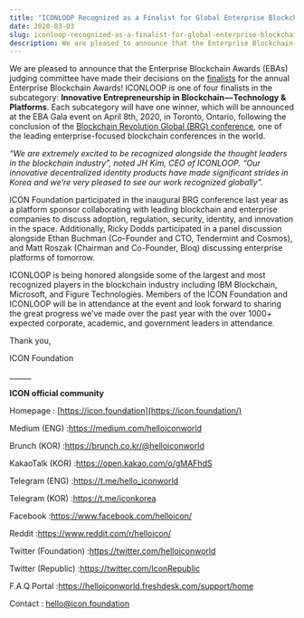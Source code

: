```yaml
---
title: "ICONLOOP Recognized as a Finalist for Global Enterprise Blockchain Award!"
date: 2020-03-03
slug: iconloop-recognized-as-a-finalist-for-global-enterprise-blockchain-award-d54aeab0cb22
description: We are pleased to announce that the Enterprise Blockchain Awards (EBAs) judging committee have made their decisions on the finalists.
---
```


We are pleased to announce that the Enterprise Blockchain Awards (EBAs) judging committee have made their decisions on the [finalists](https://blockchainrevolutionglobal.com/the-eb-awards/) for the annual Enterprise Blockchain Awards! ICONLOOP is one of four finalists in the subcategory: **Innovative Entrepreneurship in Blockchain — Technology & Platforms**. Each subcategory will have one winner, which will be announced at the EBA Gala event on April 8th, 2020, in Toronto, Ontario, following the conclusion of the [Blockchain Revolution Global (BRG) conference](https://blockchainrevolutionglobal.com/), one of the leading enterprise-focused blockchain conferences in the world.

*“We are extremely excited to be recognized alongside the thought leaders in the blockchain industry”, noted JH Kim, CEO of ICONLOOP. “Our innovative decentralized identity products have made significant strides in Korea and we’re very pleased to see our work recognized globally”.*

ICON Foundation participated in the inaugural BRG conference last year as a platform sponsor collaborating with leading blockchain and enterprise companies to discuss adoption, regulation, security, identity, and innovation in the space. Additionally, Ricky Dodds participated in a panel discussion alongside Ethan Buchman (Co-Founder and CTO, Tendermint and Cosmos), and Matt Roszak (Chairman and Co-Founder, Bloq) discussing enterprise platforms of tomorrow.

ICONLOOP is being honored alongside some of the largest and most recognized players in the blockchain industry including IBM Blockchain, Microsoft, and Figure Technologies. Members of the ICON Foundation and ICONLOOP will be in attendance at the event and look forward to sharing the great progress we’ve made over the past year with the over 1000+ expected corporate, academic, and government leaders in attendance.

Thank you,

ICON Foundation

\_\_\_\_\_\_

**ICON official community**

Homepage : [https://icon.foundation](https://icon.foundation/)

Medium (ENG) :<https://medium.com/helloiconworld>

Brunch (KOR) :<https://brunch.co.kr/@helloiconworld>

KakaoTalk (KOR) :<https://open.kakao.com/o/gMAFhdS>

Telegram (ENG) :<https://t.me/hello_iconworld>

Telegram (KOR) :<https://t.me/iconkorea>

Facebook :<https://www.facebook.com/helloicon/>

Reddit :<https://www.reddit.com/r/helloicon/>

Twitter (Foundation) :<https://twitter.com/helloiconworld>

Twitter (Republic) :<https://twitter.com/IconRepublic>

F.A.Q Portal :<https://helloiconworld.freshdesk.com/support/home>

Contact : [hello@icon.foundation](http://hello@icon.foundation/)

